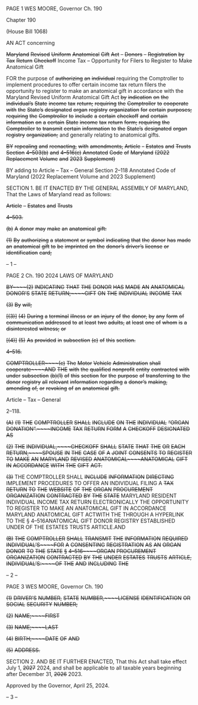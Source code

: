 PAGE 1
WES MOORE, Governor Ch. 190

Chapter 190

(House Bill 1068)

AN ACT concerning

~~Maryland~~ ~~Revised~~ ~~Uniform~~ ~~Anatomical~~ ~~Gift~~ ~~Act~~ ~~–~~ ~~Donors~~ ~~–~~ ~~Registration~~ ~~by~~ ~~Tax~~
~~Return~~ ~~Checkoff~~
Income Tax – Opportunity for Filers to Register to Make Anatomical Gift

FOR the purpose of ~~authorizing~~ ~~an~~ ~~individual~~ requiring the Comptroller to implement
procedures to offer certain income tax return filers the opportunity to register to
make an anatomical gift in accordance with the Maryland Revised Uniform
Anatomical Gift Act ~~by~~ ~~indication~~ ~~on~~ ~~the~~ ~~individual’s~~ ~~State~~ ~~income~~ ~~tax~~ ~~return;~~
~~requiring~~ ~~the~~ ~~Comptroller~~ ~~to~~ ~~cooperate~~ ~~with~~ ~~the~~ ~~State’s~~ ~~designated~~ ~~organ~~ ~~registry~~
~~organization~~ ~~for~~ ~~certain~~ ~~purposes;~~ ~~requiring~~ ~~the~~ ~~Comptroller~~ ~~to~~ ~~include~~ ~~a~~ ~~certain~~
~~checkoff~~ ~~and~~ ~~certain~~ ~~information~~ ~~on~~ ~~a~~ ~~certain~~ ~~State~~ ~~income~~ ~~tax~~ ~~return~~ ~~form;~~ ~~requiring~~
~~the~~ ~~Comptroller~~ ~~to~~ ~~transmit~~ ~~certain~~ ~~information~~ ~~to~~ ~~the~~ ~~State’s~~ ~~designated~~ ~~organ~~
~~registry~~ ~~organization;~~ and generally relating to anatomical gifts.

~~BY~~ ~~repealing~~ ~~and~~ ~~reenacting,~~ ~~with~~ ~~amendments,~~
~~Article~~ ~~–~~ ~~Estates~~ ~~and~~ ~~Trusts~~
~~Section~~ ~~4–503(b)~~ ~~and~~ ~~4–516(c)~~
~~Annotated~~ ~~Code~~ ~~of~~ ~~Maryland~~
~~(2022~~ ~~Replacement~~ ~~Volume~~ ~~and~~ ~~2023~~ ~~Supplement)~~

BY adding to
Article – Tax – General
Section 2–118
Annotated Code of Maryland
(2022 Replacement Volume and 2023 Supplement)

SECTION 1. BE IT ENACTED BY THE GENERAL ASSEMBLY OF MARYLAND,
That the Laws of Maryland read as follows:

~~Article~~ ~~–~~ ~~Estates~~ ~~and~~ ~~Trusts~~

~~4–503.~~

~~(b)~~ ~~A~~ ~~donor~~ ~~may~~ ~~make~~ ~~an~~ ~~anatomical~~ ~~gift:~~

~~(1)~~ ~~By~~ ~~authorizing~~ ~~a~~ ~~statement~~ ~~or~~ ~~symbol~~ ~~indicating~~ ~~that~~ ~~the~~ ~~donor~~ ~~has~~
~~made~~ ~~an~~ ~~anatomical~~ ~~gift~~ ~~to~~ ~~be~~ ~~imprinted~~ ~~on~~ ~~the~~ ~~donor’s~~ ~~driver’s~~ ~~license~~ ~~or~~ ~~identification~~
~~card;~~

– 1 –

PAGE 2
Ch. 190 2024 LAWS OF MARYLAND

~~BY~~~~(2)~~ ~~INDICATING~~ ~~THAT~~ ~~THE~~ ~~DONOR~~ ~~HAS~~ ~~MADE~~ ~~AN~~ ~~ANATOMICAL~~
~~DONOR’S~~ ~~STATE~~ ~~RETURN;~~~~GIFT~~ ~~ON~~ ~~THE~~ ~~INDIVIDUAL~~ ~~INCOME~~ ~~TAX~~

~~(3)~~ ~~By~~ ~~will;~~

~~[(3)]~~ ~~(4)~~ ~~During~~ ~~a~~ ~~terminal~~ ~~illness~~ ~~or~~ ~~an~~ ~~injury~~ ~~of~~ ~~the~~ ~~donor,~~ ~~by~~ ~~any~~ ~~form~~
~~of~~ ~~communication~~ ~~addressed~~ ~~to~~ ~~at~~ ~~least~~ ~~two~~ ~~adults,~~ ~~at~~ ~~least~~ ~~one~~ ~~of~~ ~~whom~~ ~~is~~ ~~a~~ ~~disinterested~~
~~witness;~~ ~~or~~

~~[(4)]~~ ~~(5)~~ ~~As~~ ~~provided~~ ~~in~~ ~~subsection~~ ~~(c)~~ ~~of~~ ~~this~~ ~~section.~~

~~4–516.~~

~~COMPTROLLER~~~~(c)~~ ~~The~~ ~~Motor~~ ~~Vehicle~~ ~~Administration~~ ~~shall~~ ~~cooperate~~~~AND~~ ~~THE~~
~~with~~ ~~the~~ ~~qualified~~ ~~nonprofit~~ ~~entity~~ ~~contracted~~ ~~with~~ ~~under~~ ~~subsection~~ ~~(b)(1)~~ ~~of~~ ~~this~~ ~~section~~
~~for~~ ~~the~~ ~~purpose~~ ~~of~~ ~~transferring~~ ~~to~~ ~~the~~ ~~donor~~ ~~registry~~ ~~all~~ ~~relevant~~ ~~information~~ ~~regarding~~ ~~a~~
~~donor’s~~ ~~making,~~ ~~amending~~ ~~of,~~ ~~or~~ ~~revoking~~ ~~of~~ ~~an~~ ~~anatomical~~ ~~gift.~~

Article – Tax – General

2–118.

~~(A)~~ ~~(1)~~ ~~THE~~ ~~COMPTROLLER~~ ~~SHALL~~ ~~INCLUDE~~ ~~ON~~ ~~THE~~ ~~INDIVIDUAL~~
~~“ORGAN~~ ~~DONATION”.~~~~INCOME~~ ~~TAX~~ ~~RETURN~~ ~~FORM~~ ~~A~~ ~~CHECKOFF~~ ~~DESIGNATED~~ ~~AS~~

~~(2)~~ ~~THE~~ ~~INDIVIDUAL,~~~~CHECKOFF~~ ~~SHALL~~ ~~STATE~~ ~~THAT~~ ~~THE~~ ~~OR~~ ~~EACH~~
~~RETURN,~~~~SPOUSE~~ ~~IN~~ ~~THE~~ ~~CASE~~ ~~OF~~ ~~A~~ ~~JOINT~~ ~~CONSENTS~~ ~~TO~~ ~~REGISTER~~ ~~TO~~ ~~MAKE~~ ~~AN~~
~~MARYLAND~~ ~~REVISED~~ ~~ANATOMICAL~~~~ANATOMICAL~~ ~~GIFT~~ ~~IN~~ ~~ACCORDANCE~~ ~~WITH~~ ~~THE~~
~~GIFT~~ ~~ACT.~~

~~(3)~~ THE COMPTROLLER SHALL ~~INCLUDE~~ ~~INFORMATION~~ ~~DIRECTING~~
IMPLEMENT PROCEDURES TO OFFER AN INDIVIDUAL FILING A ~~TAX~~ ~~RETURN~~ ~~TO~~ ~~THE~~
~~WEBSITE~~ ~~OF~~ ~~THE~~ ~~ORGAN~~ ~~PROCUREMENT~~ ~~ORGANIZATION~~ ~~CONTRACTED~~ ~~BY~~ ~~THE~~
~~STATE~~ MARYLAND RESIDENT INDIVIDUAL INCOME TAX RETURN ELECTRONICALLY
THE OPPORTUNITY TO REGISTER TO MAKE AN ANATOMICAL GIFT IN ACCORDANCE
MARYLAND ANATOMICAL GIFT ACTWITH THE THROUGH A HYPERLINK TO THE
§ 4–516ANATOMICAL GIFT DONOR REGISTRY ESTABLISHED UNDER OF THE
ESTATES TRUSTS ARTICLE.AND

~~(B)~~ ~~THE~~ ~~COMPTROLLER~~ ~~SHALL~~ ~~TRANSMIT~~ ~~THE~~ ~~INFORMATION~~ ~~REQUIRED~~
~~INDIVIDUAL’S~~~~FOR~~ ~~A~~ ~~CONSENTING~~ ~~REGISTRATION~~ ~~AS~~ ~~AN~~ ~~ORGAN~~ ~~DONOR~~ ~~TO~~ ~~THE~~
~~STATE~~ ~~§~~ ~~4–516~~~~ORGAN~~ ~~PROCUREMENT~~ ~~ORGANIZATION~~ ~~CONTRACTED~~ ~~BY~~ ~~THE~~ ~~UNDER~~
~~ESTATES~~ ~~TRUSTS~~ ~~ARTICLE,~~ ~~INDIVIDUAL’S:~~~~OF~~ ~~THE~~ ~~AND~~ ~~INCLUDING~~ ~~THE~~

– 2 –

PAGE 3
WES MOORE, Governor Ch. 190

~~(1)~~ ~~DRIVER’S~~ ~~NUMBER,~~ ~~STATE~~ ~~NUMBER,~~~~LICENSE~~ ~~IDENTIFICATION~~ ~~OR~~
~~SOCIAL~~ ~~SECURITY~~ ~~NUMBER;~~

~~(2)~~ ~~NAME;~~~~FIRST~~

~~(3)~~ ~~NAME;~~~~LAST~~

~~(4)~~ ~~BIRTH;~~~~DATE~~ ~~OF~~ ~~AND~~

~~(5)~~ ~~ADDRESS.~~

SECTION 2. AND BE IT FURTHER ENACTED, That this Act shall take effect July
1, ~~2027~~ 2024, and shall be applicable to all taxable years beginning after December 31, ~~2026~~
2023.

Approved by the Governor, April 25, 2024.

– 3 –